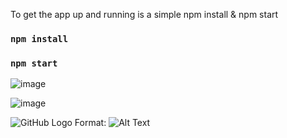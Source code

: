 To get the app up and running is a simple npm install & npm start

### `npm install`

### `npm start`

![image](C:\Users\K\Pictures\Screenshots\Screenshot(114).png)

![image](C:\Users\K\Pictures\Screenshots\Screenshot(115).png)

![GitHub Logo](C:\Users\K\Pictures\Screenshots\Screenshot(114).png)
Format: ![Alt Text](url)
